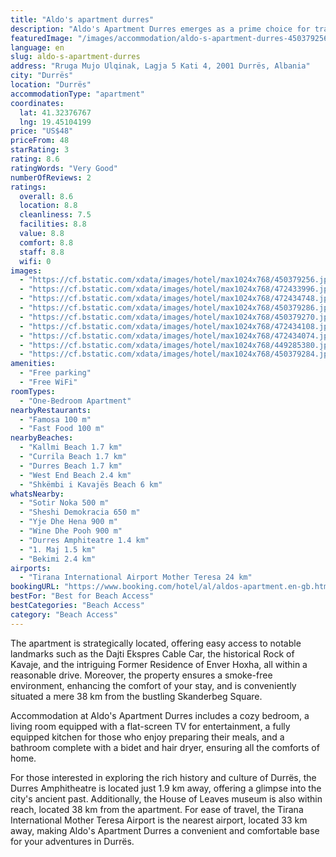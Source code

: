 ```yaml
---
title: "Aldo's apartment durres"
description: "Aldo's Apartment Durres emerges as a prime choice for travelers seeking comfort and convenience in the heart of Durrës."
featuredImage: "/images/accommodation/aldo-s-apartment-durres-450379256.jpg"
language: en
slug: aldo-s-apartment-durres
address: "Rruga Mujo Ulqinak, Lagja 5 Kati 4, 2001 Durrës, Albania"
city: "Durrës"
location: "Durrës"
accommodationType: "apartment"
coordinates:
  lat: 41.32376767
  lng: 19.45104199
price: "US$48"
priceFrom: 48
starRating: 3
rating: 8.6
ratingWords: "Very Good"
numberOfReviews: 2
ratings:
  overall: 8.6
  location: 8.8
  cleanliness: 7.5
  facilities: 8.8
  value: 8.8
  comfort: 8.8
  staff: 8.8
  wifi: 0
images:
  - "https://cf.bstatic.com/xdata/images/hotel/max1024x768/450379256.jpg?k=1eb0b6ebe39fa516c43793f1cf2b3ce8a1dd8cc418a37f0d4b059063eefd3c05&o=&hp=1"
  - "https://cf.bstatic.com/xdata/images/hotel/max1024x768/472433996.jpg?k=dfcb7faf42c338fd46148b34f84b808293cb6a2ace49b0d30c76c206d56a2842&o=&hp=1"
  - "https://cf.bstatic.com/xdata/images/hotel/max1024x768/472434748.jpg?k=6c7a7066220b0e8630d4178d217e5ff9fb5a8bd08594517e9dc90640ce3df81e&o=&hp=1"
  - "https://cf.bstatic.com/xdata/images/hotel/max1024x768/450379286.jpg?k=9ba8121cafb592d58116055f636d0a070f5f08976d820241e1c33c1dcd301de4&o=&hp=1"
  - "https://cf.bstatic.com/xdata/images/hotel/max1024x768/450379270.jpg?k=71125c4c65bfb8e3cc170c507cc66d71ecd23c237f9881d3264e8643f2011edc&o=&hp=1"
  - "https://cf.bstatic.com/xdata/images/hotel/max1024x768/472434108.jpg?k=92f3a2fc04c0a5505bb8b7c26f3ecb0b718b99d34f50553b38c6c27727e5984e&o=&hp=1"
  - "https://cf.bstatic.com/xdata/images/hotel/max1024x768/472434074.jpg?k=ea4cbf2932ea23b1bf8ffb342ffbc73441dd822ee663ac59cbab16546a2d6b48&o=&hp=1"
  - "https://cf.bstatic.com/xdata/images/hotel/max1024x768/449285380.jpg?k=a1f9f873788b3a07fde5bee2f5f28dc6d63176f5b1841ea6fcea4f915de0423b&o=&hp=1"
  - "https://cf.bstatic.com/xdata/images/hotel/max1024x768/450379284.jpg?k=d5f6fb9a7ab8c97352c3d0083f08ae2b64fa13fb319a069f6a462e72d3d0338a&o=&hp=1"
amenities:
  - "Free parking"
  - "Free WiFi"
roomTypes:
  - "One-Bedroom Apartment"
nearbyRestaurants:
  - "Famosa 100 m"
  - "Fast Food 100 m"
nearbyBeaches:
  - "Kallmi Beach 1.7 km"
  - "Currila Beach 1.7 km"
  - "Durres Beach 1.7 km"
  - "West End Beach 2.4 km"
  - "Shkëmbi i Kavajës Beach 6 km"
whatsNearby:
  - "Sotir Noka 500 m"
  - "Sheshi Demokracia 650 m"
  - "Yje Dhe Hena 900 m"
  - "Wine Dhe Pooh 900 m"
  - "Durres Amphiteatre 1.4 km"
  - "1. Maj 1.5 km"
  - "Bekimi 2.4 km"
airports:
  - "Tirana International Airport Mother Teresa 24 km"
bookingURL: "https://www.booking.com/hotel/al/aldos-apartment.en-gb.html?aid=8035640"
bestFor: "Best for Beach Access"
bestCategories: "Beach Access"
category: "Beach Access"
---
```


The apartment is strategically located, offering easy access to notable landmarks such as the Dajti Ekspres Cable Car, the historical Rock of Kavaje, and the intriguing Former Residence of Enver Hoxha, all within a reasonable drive. Moreover, the property ensures a smoke-free environment, enhancing the comfort of your stay, and is conveniently situated a mere 38 km from the bustling Skanderbeg Square.

Accommodation at Aldo's Apartment Durres includes a cozy bedroom, a living room equipped with a flat-screen TV for entertainment, a fully equipped kitchen for those who enjoy preparing their meals, and a bathroom complete with a bidet and hair dryer, ensuring all the comforts of home.

For those interested in exploring the rich history and culture of Durrës, the Durres Amphitheatre is located just 1.9 km away, offering a glimpse into the city's ancient past. Additionally, the House of Leaves museum is also within reach, located 38 km from the apartment. For ease of travel, the Tirana International Mother Teresa Airport is the nearest airport, located 33 km away, making Aldo's Apartment Durres a convenient and comfortable base for your adventures in Durrës.